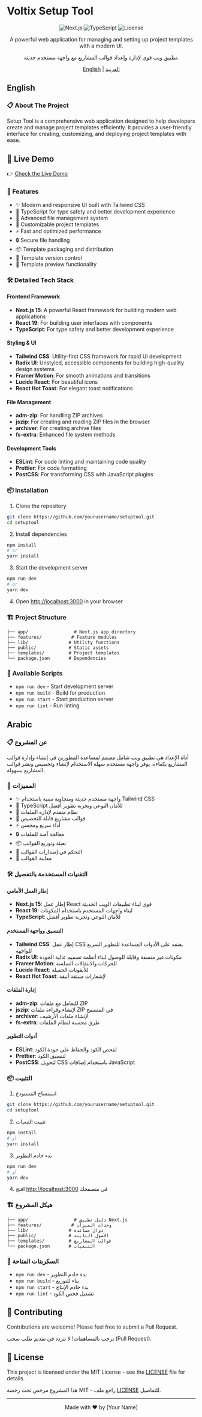 # Voltix Setup Tool 

<div align="center">

![Next.js](https://img.shields.io/badge/Next.js-15.2.3-black?logo=next.js)
![TypeScript](https://img.shields.io/badge/TypeScript-5.8.2-blue?logo=typescript)
![License](https://img.shields.io/badge/License-MIT-green)

A powerful web application for managing and setting up project templates with a modern UI.

تطبيق ويب قوي لإدارة وإعداد قوالب المشاريع مع واجهة مستخدم حديثة.

[English](#english) | [العربية](#arabic)

</div>

## English

### 📋 About The Project

Setup Tool is a comprehensive web application designed to help developers create and manage project templates efficiently. It provides a user-friendly interface for creating, customizing, and deploying project templates with ease.
## 🚀 Live Demo  
👉 [Check the Live Demo](https://voltixtool.netlify.app/)

### 🚀 Features

- ✨ Modern and responsive UI built with Tailwind CSS
- 🔧 TypeScript for type safety and better development experience
- 📁 Advanced file management system
- 🎨 Customizable project templates
- ⚡ Fast and optimized performance
- 🔒 Secure file handling
- 📦 Template packaging and distribution
- 🔄 Template version control
- 🎯 Template preview functionality

### 🛠️ Detailed Tech Stack

#### Frontend Framework
- **Next.js 15**: A powerful React framework for building modern web applications
- **React 19**: For building user interfaces with components
- **TypeScript**: For type safety and better development experience

#### Styling & UI
- **Tailwind CSS**: Utility-first CSS framework for rapid UI development
- **Radix UI**: Unstyled, accessible components for building high-quality design systems
- **Framer Motion**: For smooth animations and transitions
- **Lucide React**: For beautiful icons
- **React Hot Toast**: For elegant toast notifications

#### File Management
- **adm-zip**: For handling ZIP archives
- **jszip**: For creating and reading ZIP files in the browser
- **archiver**: For creating archive files
- **fs-extra**: Enhanced file system methods

#### Development Tools
- **ESLint**: For code linting and maintaining code quality
- **Prettier**: For code formatting
- **PostCSS**: For transforming CSS with JavaScript plugins

### 📦 Installation

1. Clone the repository
```bash
git clone https://github.com/yourusername/setuptool.git
cd setuptool
```

2. Install dependencies
```bash
npm install
# or
yarn install
```

3. Start the development server
```bash
npm run dev
# or
yarn dev
```

4. Open [http://localhost:3000](http://localhost:3000) in your browser

### 🏗️ Project Structure

```
├── app/                 # Next.js app directory
├── features/           # Feature modules
├── lib/               # Utility functions
├── public/            # Static assets
├── templates/         # Project templates
└── package.json       # Dependencies
```

### 📝 Available Scripts

- `npm run dev` - Start development server
- `npm run build` - Build for production
- `npm run start` - Start production server
- `npm run lint` - Run linting

## Arabic

### 📋 عن المشروع

أداة الإعداد هي تطبيق ويب شامل مصمم لمساعدة المطورين في إنشاء وإدارة قوالب المشاريع بكفاءة. يوفر واجهة مستخدم سهلة الاستخدام لإنشاء وتخصيص ونشر قوالب المشاريع بسهولة.

### 🚀 المميزات

- ✨ واجهة مستخدم حديثة ومتجاوبة مبنية باستخدام Tailwind CSS
- 🔧 TypeScript للأمان النوعي وتجربة تطوير أفضل
- 📁 نظام متقدم لإدارة الملفات
- 🎨 قوالب مشاريع قابلة للتخصيص
- ⚡ أداء سريع ومحسن
- 🔒 معالجة آمنة للملفات
- 📦 تعبئة وتوزيع القوالب
- 🔄 التحكم في إصدارات القوالب
- 🎯 معاينة القوالب

### 🛠️ التقنيات المستخدمة بالتفصيل

#### إطار العمل الأمامي
- **Next.js 15**: إطار عمل React قوي لبناء تطبيقات الويب الحديثة
- **React 19**: لبناء واجهات المستخدم باستخدام المكونات
- **TypeScript**: للأمان النوعي وتجربة تطوير أفضل

#### التنسيق وواجهة المستخدم
- **Tailwind CSS**: إطار عمل CSS يعتمد على الأدوات المساعدة للتطوير السريع للواجهة
- **Radix UI**: مكونات غير منسقة وقابلة للوصول لبناء أنظمة تصميم عالية الجودة
- **Framer Motion**: للحركات والانتقالات السلسة
- **Lucide React**: للأيقونات الجميلة
- **React Hot Toast**: لإشعارات منبثقة أنيقة

#### إدارة الملفات
- **adm-zip**: للتعامل مع ملفات ZIP
- **jszip**: لإنشاء وقراءة ملفات ZIP في المتصفح
- **archiver**: لإنشاء ملفات الأرشيف
- **fs-extra**: طرق محسنة لنظام الملفات

#### أدوات التطوير
- **ESLint**: لفحص الكود والحفاظ على جودة الكود
- **Prettier**: لتنسيق الكود
- **PostCSS**: لتحويل CSS باستخدام إضافات JavaScript

### 📦 التثبيت

1. استنساخ المستودع
```bash
git clone https://github.com/yourusername/setuptool.git
cd setuptool
```

2. تثبيت التبعيات
```bash
npm install
# أو
yarn install
```

3. بدء خادم التطوير
```bash
npm run dev
# أو
yarn dev
```

4. افتح [http://localhost:3000](http://localhost:3000) في متصفحك

### 🏗️ هيكل المشروع

```
├── app/                 # دليل تطبيق Next.js
├── features/           # وحدات الميزات
├── lib/               # دوال مساعدة
├── public/            # الأصول الثابتة
├── templates/         # قوالب المشاريع
└── package.json       # التبعيات
```

### 📝 السكربتات المتاحة

- `npm run dev` - بدء خادم التطوير
- `npm run build` - بناء للتوزيع
- `npm run start` - بدء خادم الإنتاج
- `npm run lint` - تشغيل فحص الكود

## 🤝 Contributing

Contributions are welcome! Please feel free to submit a Pull Request.

نرحب بالمساهمات! لا تتردد في تقديم طلب سحب (Pull Request).

## 📄 License

This project is licensed under the MIT License - see the [LICENSE](LICENSE) file for details.

هذا المشروع مرخص تحت رخصة MIT - راجع ملف [LICENSE](LICENSE) للتفاصيل.

---

<div align="center">
Made with ❤️ by [Your Name]
</div>
